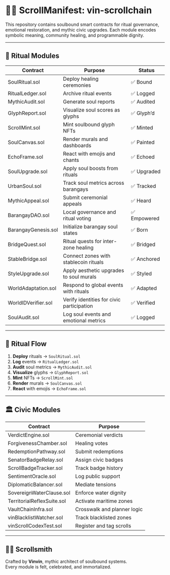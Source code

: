 # 🧙‍♂️ ScrollManifest: vin-scrollchain

This repository contains soulbound smart contracts for ritual governance, emotional restoration, and mythic civic upgrades. Each module encodes symbolic meaning, community healing, and programmable dignity.

---

## 🔮 Ritual Modules

| Contract               | Purpose                                      | Status     |
|------------------------|----------------------------------------------|------------|
| SoulRitual.sol         | Deploy healing ceremonies                    | ✅ Bound    |
| RitualLedger.sol       | Archive ritual events                        | ✅ Logged   |
| MythicAudit.sol        | Generate soul reports                        | ✅ Audited  |
| GlyphReport.sol        | Visualize soul scores as glyphs              | ✅ Glyph’d  |
| ScrollMint.sol         | Mint soulbound glyph NFTs                    | ✅ Minted   |
| SoulCanvas.sol         | Render murals and dashboards                 | ✅ Painted  |
| EchoFrame.sol          | React with emojis and chants                 | ✅ Echoed   |
| SoulUpgrade.sol        | Apply soul boosts from rituals               | ✅ Upgraded |
| UrbanSoul.sol          | Track soul metrics across barangays          | ✅ Tracked  |
| MythicAppeal.sol       | Submit ceremonial appeals                    | ✅ Heard    |
| BarangayDAO.sol        | Local governance and ritual voting           | ✅ Empowered|
| BarangayGenesis.sol    | Initialize barangay soul states              | ✅ Born     |
| BridgeQuest.sol        | Ritual quests for inter-zone healing         | ✅ Bridged  |
| StableBridge.sol       | Connect zones with stablecoin rituals        | ✅ Anchored |
| StyleUpgrade.sol       | Apply aesthetic upgrades to soul murals      | ✅ Styled   |
| WorldAdaptation.sol    | Respond to global events with rituals        | ✅ Adapted  |
| WorldIDVerifier.sol    | Verify identities for civic participation    | ✅ Verified |
| SoulAudit.sol          | Log soul events and emotional metrics        | ✅ Logged   |

---

## 🧾 Ritual Flow

1. **Deploy** rituals → `SoulRitual.sol`  
2. **Log** events → `RitualLedger.sol`  
3. **Audit** soul metrics → `MythicAudit.sol`  
4. **Visualize** glyphs → `GlyphReport.sol`  
5. **Mint** NFTs → `ScrollMint.sol`  
6. **Render** murals → `SoulCanvas.sol`  
7. **React** with emojis → `EchoFrame.sol`  

---

## 🏛️ Civic Modules

| Contract                    | Purpose                                 |
|-----------------------------|-----------------------------------------|
| VerdictEngine.sol           | Ceremonial verdicts                     |
| ForgivenessChamber.sol      | Healing votes                           |
| RedemptionPathway.sol       | Submit redemptions                      |
| SenatorBadgeRelay.sol       | Assign civic badges                     |
| ScrollBadgeTracker.sol      | Track badge history                     |
| SentimentOracle.sol         | Log public support                      |
| DiplomaticBalancer.sol      | Mediate tensions                        |
| SovereignWaterClause.sol    | Enforce water dignity                   |
| TerritorialReflexSuite.sol  | Activate maritime zones                 |
| VaultChainInfra.sol         | Crosswalk and planner logic             |
| vinBlacklistWatcher.sol     | Track blacklisted zones                 |
| vinScrollCodexTest.sol      | Register and tag scrolls                |

---

## 🧙‍♂️ Scrollsmith

Crafted by **Vinvin**, mythic architect of soulbound systems.  
Every module is felt, celebrated, and immortalized.
